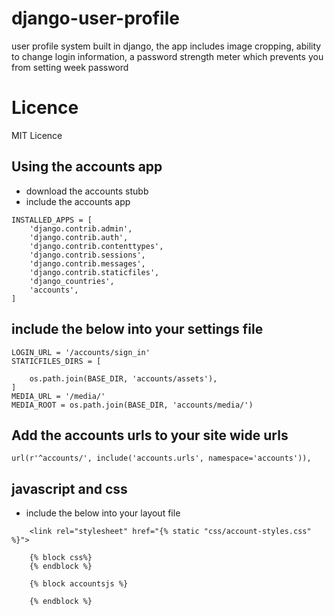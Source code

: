 # django-user-profile
user profile system built in django, the app includes image cropping,
ability to change login information, a password strength meter which prevents
you from setting week password

# Licence
MIT Licence

## Using the accounts app
* download the accounts stubb
* include the accounts app

```
INSTALLED_APPS = [
    'django.contrib.admin',
    'django.contrib.auth',
    'django.contrib.contenttypes',
    'django.contrib.sessions',
    'django.contrib.messages',
    'django.contrib.staticfiles',
    'django_countries',
    'accounts',
]
```

## include the below into your settings file

```
LOGIN_URL = '/accounts/sign_in'
STATICFILES_DIRS = [

    os.path.join(BASE_DIR, 'accounts/assets'),
]
MEDIA_URL = '/media/'
MEDIA_ROOT = os.path.join(BASE_DIR, 'accounts/media/')

```
## Add the accounts urls to your site wide urls

```
url(r'^accounts/', include('accounts.urls', namespace='accounts')),

```
## javascript and css
* include the below into your layout file
```
    <link rel="stylesheet" href="{% static "css/account-styles.css" %}">

    {% block css%}
    {% endblock %}

    {% block accountsjs %}

    {% endblock %}
```
